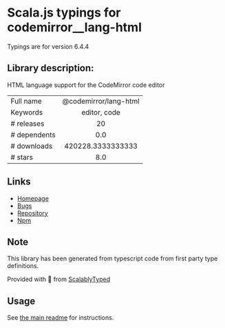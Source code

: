
# Scala.js typings for codemirror__lang-html

Typings are for version 6.4.4

## Library description:
HTML language support for the CodeMirror code editor

|                    |                 |
| ------------------ | :-------------: |
| Full name          | @codemirror/lang-html |
| Keywords           | editor, code |
| # releases         | 20 |
| # dependents       | 0.0 |
| # downloads        | 420228.3333333333 |
| # stars            | 8.0 |

## Links
- [Homepage](https://github.com/codemirror/lang-html#readme)
- [Bugs](https://github.com/codemirror/lang-html/issues)
- [Repository](https://github.com/codemirror/lang-html)
- [Npm](https://www.npmjs.com/package/%40codemirror%2Flang-html)
    


## Note
This library has been generated from typescript code from first party type definitions.

Provided with :purple_heart: from [ScalablyTyped](https://github.com/oyvindberg/ScalablyTyped)

## Usage
See [the main readme](../../readme.md) for instructions.


